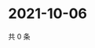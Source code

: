 # 2021-10-06

共 0 条

<!-- BEGIN WEIBO -->
<!-- 最后更新时间 Wed Oct 06 2021 22:10:24 GMT+0800 (China Standard Time) -->

<!-- END WEIBO -->
